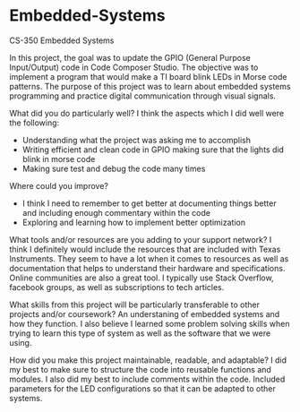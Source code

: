 # Embedded-Systems
CS-350 Embedded Systems

In this project, the goal was to update the GPIO (General Purpose Input/Output) code in Code Composer Studio. The objective was to implement a program that would make a TI board blink LEDs in Morse code patterns. The purpose of this project was to learn about embedded systems programming and practice digital communication through visual signals.

What did you do particularly well?
I think the aspects which I did well were the following:
- Understanding what the project was asking me to accomplish
- Writing efficient and clean code in GPIO making sure that the lights did blink in morse code
- Making sure test and debug the code many times

Where could you improve?
- I think I need to remember to get better at documenting things better and including enough commentary within the code
- Exploring and learning how to implement better optimization

What tools and/or resources are you adding to your support network?
I think I definitely would include the resources that are included with Texas Instruments. They seem to have a lot when it comes to resources as well as 
documentation that helps to understand their hardware and specifications. Online communities are also a great tool. I typically use Stack Overflow, facebook groups, as well
as subscriptions to tech articles.

What skills from this project will be particularly transferable to other projects and/or coursework?
An understaning of embedded systems and how they function. I also believe I learned some problem solving skills when trying to learn this type of system as well as the software
that we were using. 

How did you make this project maintainable, readable, and adaptable?
I did my best to make sure to structure the code into reusable functions and modules. I also did my best to include comments within the code. Included parameters for the LED
configurations so that it can be adapted to other systems. 
